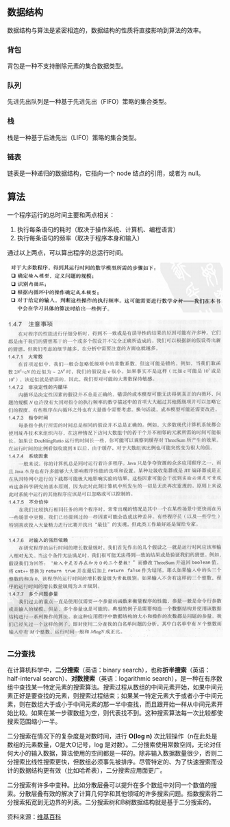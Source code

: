## 数据结构
数据结构与算法是紧密相连的，数据结构的性质将直接影响到算法的效率。
### 背包
背包是一种不支持删除元素的集合数据类型。
### 队列
先进先出队列是一种基于先进先出（FIFO）策略的集合类型。
### 栈
栈是一种基于后进先出（LIFO）策略的集合类型。
### 链表
链表是一种递归的数据结构，它指向一个 node 结点的引用，或者为 null。
## 算法
一个程序运行的总时间主要和两点相关：
1. 执行每条语句的耗时（取决于操作系统、计算机、编程语言）
2. 执行每条语句的频率（取决于程序本身和输入）

通过以上两点，可以算出程序的总运行时间。

![](../imgs/1-1.png)

![](../imgs/1-2.png)

![](../imgs/1-3.png)
### 二分查找
在计算机科学中，**二分搜索**（英语：binary search），也称**折半搜索**（英语：half-interval search）、**对数搜索**（英语：logarithmic search），是一种在有序数组中查找某一特定元素的搜索算法。搜索过程从数组的中间元素开始，如果中间元素正好是要查找的元素，则搜索过程结束；如果某一特定元素大于或者小于中间元素，则在数组大于或小于中间元素的那一半中查找，而且跟开始一样从中间元素开始比较。如果在某一步骤数组为空，则代表找不到。这种搜索算法每一次比较都使搜索范围缩小一半。

二分搜索在情况下的复杂度是对数时间，进行 **O(log n)** 次比较操作（n在此处是数组的元素数量，O是大O记号，log 是对数）。二分搜索使用常数空间，无论对任何大小的输入数据，算法使用的空间都是一样的。除非输入数据数量很少，否则二分搜索比线性搜索更快，但数组必须事先被排序。尽管特定的、为了快速搜索而设计的数据结构更有效（比如哈希表），二分搜索应用面更广。

二分搜索有许多中变种。比如分散层叠可以提升在多个数组中对同一个数值的搜索。分散层叠有效的解决了计算几何学和其他领域的许多搜索问题。指数搜索将二分搜索拓宽到无边界的列表。二分搜索树和B树数据结构就是基于二分搜索的。

资料来源：[维基百科](https://zh.wikipedia.org/wiki/%E4%BA%8C%E5%88%86%E6%90%9C%E7%B4%A2%E7%AE%97%E6%B3%95)


